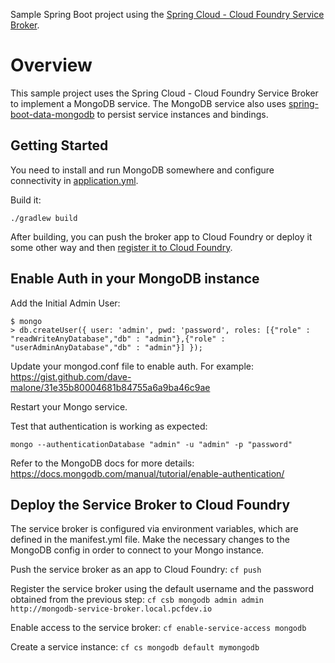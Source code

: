 Sample Spring Boot project using the [Spring Cloud - Cloud Foundry Service Broker](https://github.com/spring-cloud/spring-cloud-cloudfoundry-service-broker).

# Overview

This sample project uses the Spring Cloud - Cloud Foundry Service Broker to implement a MongoDB service. The MongoDB service also uses [spring-boot-data-mongodb](https://github.com/spring-projects/spring-boot/tree/master/spring-boot-starters/spring-boot-starter-data-mongodb) to persist service instances and bindings.

## Getting Started

You need to install and run MongoDB somewhere and configure connectivity in [application.yml](src/main/resources/application.yml).

Build it:

    ./gradlew build

After building, you can push the broker app to Cloud Foundry or deploy it some other way and then [register it to Cloud Foundry](http://docs.cloudfoundry.org/services/managing-service-brokers.html#register-broker).


## Enable Auth in your MongoDB instance

Add the Initial Admin User:
```
$ mongo
> db.createUser({ user: 'admin', pwd: 'password', roles: [{"role" : "readWriteAnyDatabase","db" : "admin"},{"role" : "userAdminAnyDatabase","db" : "admin"}] });
```

Update your mongod.conf file to enable auth. For example: https://gist.github.com/dave-malone/31e35b80004681b84755a6a9ba46c9ae

Restart your Mongo service. 

Test that authentication is working as expected: 

`mongo --authenticationDatabase "admin" -u "admin" -p "password"`

Refer to the MongoDB docs for more details: https://docs.mongodb.com/manual/tutorial/enable-authentication/


## Deploy the Service Broker to Cloud Foundry

The service broker is configured via environment variables, which are defined in the manifest.yml file. Make the necessary changes to the MongoDB config in order to connect to your Mongo instance.

Push the service broker as an app to Cloud Foundry:
`cf push`

Register the service broker using the default username and the password obtained from the previous step:
`cf csb mongodb admin admin http://mongodb-service-broker.local.pcfdev.io`

Enable access to the service broker:
`cf enable-service-access mongodb`

Create a service instance:
`cf cs mongodb default mymongodb`
